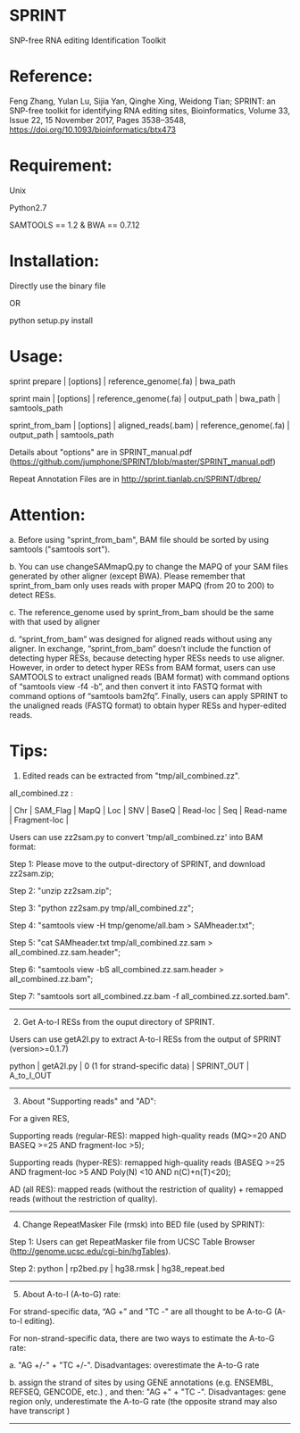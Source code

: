 # SPRINT
SNP-free RNA editing Identification Toolkit

# Reference:
Feng Zhang, Yulan Lu, Sijia Yan, Qinghe Xing, Weidong Tian; SPRINT: an SNP-free toolkit for identifying RNA editing sites, Bioinformatics, Volume 33, Issue 22, 15 November 2017, Pages 3538–3548, https://doi.org/10.1093/bioinformatics/btx473

# Requirement:
Unix

Python2.7

SAMTOOLS == 1.2 & BWA == 0.7.12

# Installation:
Directly use the binary file 

OR

python setup.py install

# Usage:

sprint prepare |  [options]  | reference_genome(.fa) | bwa_path



sprint main  |  [options]  |  reference_genome(.fa) |   output_path  |  bwa_path  |  samtools_path



sprint_from_bam  |  [options]  |  aligned_reads(.bam)  |  reference_genome(.fa)  |  output_path  |  samtools_path


Details about "options" are in SPRINT_manual.pdf (https://github.com/jumphone/SPRINT/blob/master/SPRINT_manual.pdf)

Repeat Annotation Files are in http://sprint.tianlab.cn/SPRINT/dbrep/

# Attention:  

a. Before using "sprint_from_bam", BAM file should be sorted by using samtools ("samtools sort"). 

b. You can use changeSAMmapQ.py to change the MAPQ of your SAM files generated by other aligner (except BWA). Please remember that sprint_from_bam only uses reads with proper MAPQ (from 20 to 200) to detect RESs.

c. The reference_genome used by sprint_from_bam should be the same with that used by aligner

d. “sprint_from_bam” was designed for aligned reads without using any aligner. In exchange, “sprint_from_bam” doesn’t include the function of detecting hyper RESs, because detecting hyper RESs needs to use aligner. However, in order to detect hyper RESs from BAM format, users can use SAMTOOLS to extract unaligned reads (BAM format) with command options of “samtools view -f4 -b”, and then convert it into FASTQ format with command options of “samtools bam2fq”. Finally, users can apply SPRINT to the unaligned reads (FASTQ format) to obtain hyper RESs and hyper-edited reads.


# Tips:

1. Edited reads can be extracted from "tmp/all_combined.zz".

all_combined.zz :

| Chr | SAM_Flag | MapQ | Loc | SNV | BaseQ | Read-loc | Seq | Read-name | Fragment-loc |

Users can use zz2sam.py to convert 'tmp/all_combined.zz' into BAM format: 

Step 1:  Please move to the output-directory of SPRINT, and download zz2sam.zip;

Step 2: "unzip zz2sam.zip";

Step 3: "python zz2sam.py tmp/all_combined.zz";

Step 4: "samtools view -H tmp/genome/all.bam > SAMheader.txt";

Step 5: "cat SAMheader.txt tmp/all_combined.zz.sam > all_combined.zz.sam.header";

Step 6: "samtools view -bS all_combined.zz.sam.header > all_combined.zz.bam";

Step 7: "samtools sort all_combined.zz.bam -f all_combined.zz.sorted.bam".

________________________

2. Get A-to-I RESs from the ouput directory of SPRINT.

Users can use getA2I.py to extract A-to-I RESs from the output of SPRINT (version>=0.1.7)

python   |  getA2I.py   |  0 (1 for strand-specific data)   |  SPRINT_OUT   |   A_to_I_OUT

________________________

3. About "Supporting reads" and "AD":

For a given RES,

Supporting reads (regular-RES): mapped high-quality reads (MQ>=20 AND BASEQ >=25 AND fragment-loc >5);

Supporting reads (hyper-RES): remapped high-quality reads (BASEQ >=25 AND fragment-loc >5 AND Poly(N) <10 AND n(C)+n(T)<20);

AD (all RES): mapped reads (without the restriction of quality) + remapped reads (without the restriction of quality).
________________________

4. Change RepeatMasker File (rmsk) into BED file (used by SPRINT):

Step 1:  Users can get RepeatMasker file from UCSC Table Browser (http://genome.ucsc.edu/cgi-bin/hgTables).

Step 2: python  | rp2bed.py  |  hg38.rmsk  |  hg38_repeat.bed

________________________

5. About A-to-I (A-to-G) rate:

For strand-specific data, “AG +” and "TC -"  are all thought to be A-to-G (A-to-I editing). 

For non-strand-specific data, there are two ways to estimate the A-to-G rate:

a. "AG +/-" + "TC +/-". Disadvantages: overestimate the A-to-G rate

b. assign the strand of sites by using GENE annotations (e.g. ENSEMBL, REFSEQ, GENCODE, etc.) , and then: "AG +" + "TC -".  Disadvantages: gene region only, underestimate the A-to-G rate (the opposite strand may also have transcript )
________________________
